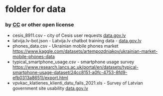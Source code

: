 # folder for data
### by [CC](https://creativecommons.org/share-your-work/public-domain/cc0/) or other open license

* cesis_8911.csv - city of Cesis user requests [data.gov.lv](https://data.gov.lv/dati/lv/dataset/cesu-novada-pasvaldibas-digitalo-kanalu-izmantosana/resource/2e1a4a86-e4d2-4b6c-996f-701bade5fac1)
* latvija.lv-bot.json - Latvija.lv chatbot training data -  [data.gov.lv](https://data.gov.lv/dati/lv/dataset/virtualo-asistentu-dati/resource/c496b724-63e7-47b5-9e43-68b81314618d)
* phones_data.csv - Ukrainian mobile phones market https://www.kaggle.com/datasets/artempozdniakov/ukrainian-market-mobile-phones-data
* typical_smartphone_usage.csv - smartphone usage survey https://www.research.lancs.ac.uk/portal/en/datasets/typical-smartphone-usage-dataset(24cc8151-a0fc-4753-8fd9-efb0313a8651)/export.html
* vpvkac_klatienes_klienti_datu_fails_2021.xls - Survey of Latvian government site usability [data.gov.lv](https://data.gov.lv/dati/lv/dataset/vpvkac-2017-gada-klientu-aptaujas-datufails/resource/6ec09feb-cc5f-4753-a094-c6ec7bb0f2b3)
